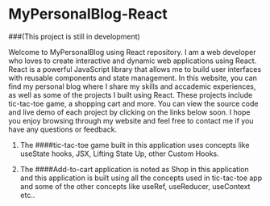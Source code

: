 # MyPersonalBlog-React
###(This project is still in development)

Welcome to MyPersonalBlog using React repository. I am a web developer who loves to create interactive and dynamic web applications using React. 
React is a powerful JavaScript library that allows me to build user interfaces with reusable components and state management. In this website, you can find my personal blog where I share my skills and accademic experiences, as well as some of the projects I built using React. These projects include tic-tac-toe game, a shopping cart and more. You can view the source code and live demo of each project by clicking on the links below soon. I hope you enjoy browsing through my website and feel free to contact me if you have any questions or feedback.

1. The ####tic-tac-toe game built in this application uses concepts like useState hooks, JSX, Lifting State Up, other Custom Hooks.

2. The ####Add-to-cart application is noted as Shop in this application and this application is built using all the concepts used in tic-tac-toe app and some of the other concepts like useRef, useReducer, useContext etc..

